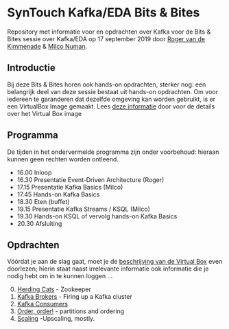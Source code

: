 # SynTouch Kafka/EDA Bits & Bites

 Repository met informatie voor en opdrachten over Kafka voor de Bits & Bites sessie over Kafka/EDA op 17 september 2019 door [Roger van de Kimmenade](https://www.linkedin.com/in/rogervandekimmenade/) & [Milco Numan](https://www.linkedin.com/in/milconuman).

 ## Introductie
Bij deze Bits & Bites horen ook hands-on opdrachten, sterker nog: een belangrijk deel van deze sessie bestaat uit hands-on opdrachten. Om voor iedereen te garanderen dat dezelfde omgeving kan worden gebruikt, is er een VirtualBox Image gemaakt.
Lees [deze informatie](virtualbox/VirtualBox.md) door voor de details over het Virtual Box image

## Programma
De tijden in het ondervermelde programma zijn onder voorbehoud: hieraan kunnen geen rechten worden ontleend.

* 16.00 Inloop
* 16.30 Presentatie Event-Driven Architecture (Roger)
* 17.15 Presentatie Kafka Basics (Milco)
* 17.45 Hands-on Kafka Basics
* 18.30 Eten (buffet)
* 19.15 Presentatie Kafka Streams / KSQL (Milco)
* 19.30 Hands-on KSQL of vervolg hands-on Kafka Basics
* 20.30 Afsluiting

## Opdrachten
Vóórdat je aan de slag gaat, moet je de [beschrijving van de Virtual Box](virtualbox/VirtualBox.md) even doorlezen; hierin staat naast irrelevante informatie ook informatie die je nodig hebt om in te kunnen loggen ...

0. [Herding Cats](opdrachten/00-Herding-Cats.md) - Zookeeper
1. [Kafka Brokers](opdrachten/01-Kafka-Brokers.md) - Firing up a Kafka cluster
2. [Kafka Consumers](opdrachten/02-Kafka-Consumers-revisited.md)
3. [Order, order!](opdrachten/03-Order,order.md) - partitions and ordering
4. [Scaling](opdrachten/04-Rebalancing.md) -Upscaling, mostly.
